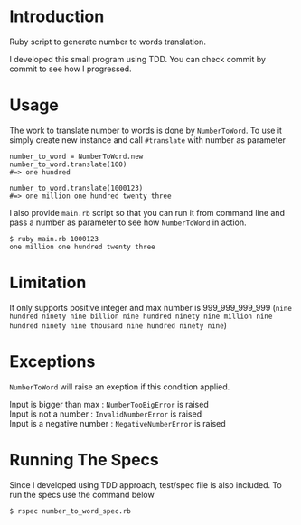 # Introduction
Ruby script to generate number to words translation.

I developed this small program using TDD. You can check commit by commit to see how I progressed.

# Usage
The work to translate number to words is done by `NumberToWord`. To use it simply create new instance and call `#translate` with number as parameter

```
number_to_word = NumberToWord.new
number_to_word.translate(100)
#=> one hundred

number_to_word.translate(1000123)
#=> one million one hundred twenty three
```

I also provide `main.rb` script so that you can run it from command line and pass a number as parameter to see how `NumberToWord` in action.

```
$ ruby main.rb 1000123
one million one hundred twenty three
```

# Limitation
It only supports positive integer and max number is 999_999_999_999 (`nine hundred ninety nine billion nine hundred ninety nine million nine hundred ninety nine thousand nine hundred ninety nine`)

# Exceptions
`NumberToWord` will raise an exeption if this condition applied.

Input is bigger than max   : `NumberTooBigError` is raised  
Input is not a number      : `InvalidNumberError` is raised  
Input is a negative number : `NegativeNumberError` is raised

# Running The Specs
Since I developed using TDD approach, test/spec file is also included. To run the specs use the command below

```
$ rspec number_to_word_spec.rb
```
